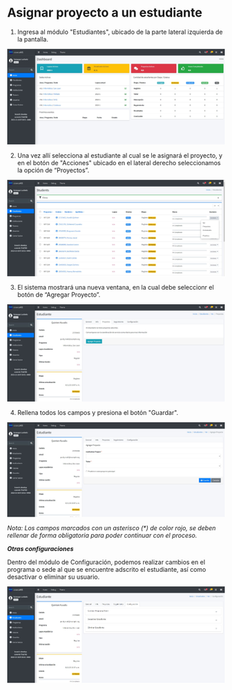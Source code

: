 

# Asignar proyecto a un estudiante

1. Ingresa al módulo "Estudiantes", ubicado de la parte lateral izquierda de la pantalla.

![Modulo estudiantes](/docs/resources/estudiante_1.jpg)

2. Una vez allí selecciona al estudiante al cual se le asignará el proyecto, y en el botón de "Acciones" ubicado en el lateral derecho seleccionamos la opción de “Proyectos”.

![Modulo estudiantes](/docs/resources/estudiante_2.jpg)

3. El sistema mostrará una nueva ventana, en la cual debe seleccionr el botón de “Agregar Proyecto”.

![Modulo estudiantes](/docs/resources/estudiante_3.jpg)

4. Rellena todos los campos y presiona el botón "Guardar".

![Modulo estudiantes](/docs/resources/estudiante_4.jpg)

*Nota: Los campos marcados con un asterisco (\*\) de color rojo, se deben rellenar de forma obligatoria para poder continuar con el proceso.*


___Otras configuraciones___

Dentro del módulo de Configuración, podemos realizar cambios en el programa o sede al que se encuentre adscrito el estudiante, así como desactivar o eliminar su usuario. 

![Modulo estudiantes](/docs/resources/estudiante_5.jpg)

